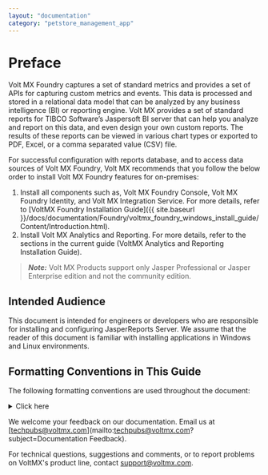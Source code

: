 ```yaml
---
layout: "documentation"
category: "petstore_management_app"
---
```

                          

Preface
=======

Volt MX  Foundry captures a set of standard metrics and provides a set of APIs for capturing custom metrics and events. This data is processed and stored in a relational data model that can be analyzed by any business intelligence (BI) or reporting engine. Volt MX provides a set of standard reports for TIBCO Software’s Jaspersoft BI server that can help you analyze and report on this data, and even design your own custom reports. The results of these reports can be viewed in various chart types or exported to PDF, Excel, or a comma separated value (CSV) file.

For successful configuration with reports database, and to access data sources of Volt MX Foundry, Volt MX recommends that you follow the below order to install Volt MX Foundry features for on-premises:

1.  Install all components such as, Volt MX Foundry Console, Volt MX Foundry Identity, and Volt MX Integration Service. For more details, refer to [VoltMX Foundry Installation Guide]({{ site.baseurl }}/docs/documentation/Foundry/voltmx_foundry_windows_install_guide/Content/Introduction.html).
2.  Install Volt MX Analytics and Reporting. For more details, refer to the sections in the current guide (VoltMX Analytics and Reporting Installation Guide).

> **_Note:_** Volt MX Products support only Jasper Professional or Jasper Enterprise edition and not the community edition.


Intended Audience
-----------------

This document is intended for engineers or developers who are responsible for installing and configuring JasperReports Server. We assume that the reader of this document is familiar with installing applications in Windows and Linux environments.  

Formatting Conventions in This Guide
------------------------------------

The following formatting conventions are used throughout the document:


<details close markdown="block"><summary>Click here</summary>
***
  
| Convention | Explanation |
| --- | --- |
| Monospace | User input text, system prompts, and responses File path Commands Program code File names |
| _Italic_ | Emphasis Names of books and documents New terminology |
| **Bold** | Windows Menus Buttons Icons Fields Tabs |
| [URL](http://a/) | Active link to a URL |
|  **_Note:_**   | Provides helpful hints or additional information |
|  **_Important:_**   | Highlights actions or information that might cause problems to systems or data |

Contact Us
----------
***
</details>

We welcome your feedback on our documentation. Email us at [techpubs@voltmx.com](mailto:techpubs@voltmx.com?subject=Documentation Feedback).

For technical questions, suggestions and comments, or to report problems on VoltMX's product line, contact [support@voltmx.com](mailto:support@voltmx.com).
